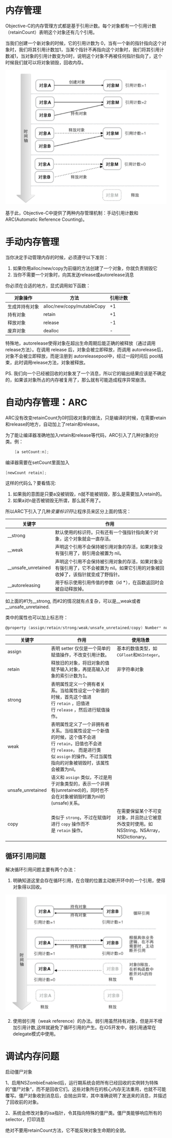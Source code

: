 # 内存管理

Objective-C的内存管理方式都是基于引用计数。每个对象都有一个引用计数（retainCount）表明这个对象还有几个引用。

当我们创建一个新对象的时候，它的引用计数为 0，当有一个新的指针指向这个对象时，我们将其引用计数加1，当某个指针不再指向这个对象时，我们将其引用计数减1，当对象的引用计数变为0时，说明这个对象不再被任何指针指向了，这个时候我们就可以将对象销毁，回收内存。

![](img/arc.png)



基于此，Objective-C中提供了两种内存管理机制：手动引用计数和 ARC(Automatic Reference Counting)。

# 手动内存管理

当你决定手动管理内存的时候，必须遵守以下准则：

1. 如果你用alloc/new/copy为前缀的方法创建了一个对象，你就负责销毁它
2. 当你不需要一个对象时，向其发送release或autorelease消息

你必须在合适的地方，显式调用如下函数：

| 对象操作    | 方法                         | 引用计数 |
| ------- | -------------------------- | ---- |
| 生成并持有对象 | alloc/new/copy/mutableCopy | +1   |
| 持有对象    | retain                     | +1   |
| 释放对象    | release                    | -1   |
| 废弃对象    | dealloc                    | -    |

特殊地，autorelease使得对象在超出生命周期后能正确的被释放（通过调用release方法）。在调用 release 后，对象会被立即释放，而调用 autorelease后，对象不会被立即释放，而是注册到 autoreleasepool中，经过一段时间后 pool结束，此时调用release方法，对象被释放。

PS. 我们向一个已经被回收的对象发了一个消息，所以它的输出结果应该是不确定的，如果该对象所占的内存被复用了，那么就有可能造成程序异常崩溃。

# 自动内存管理：ARC

ARC没有改变retainCount为0时回收对象的做法，只是编译的时候，在需要retain和release的地方，自动加上了retain和release。

为了能让编译器准确地加入retain和release等代码，ARC引入了几种对象的分类。例：

```objective-c
    [a setCount:n];
```

编译器需要在setCount里面加入

```objective-c
[newCount retain];
```

这样的代码么？要看情况: 

1. 如果我的意图是只要a没被销毁，n就不能被销毁，那么是需要加入retain的。 
2. 如果a对n是否被销毁无所谓，那么就不用了。

所以ARC下引入了几种*变量标识符*让程序员来区分上面的情况：

| 关键字                   | 作用                                       |
| --------------------- | ---------------------------------------- |
| \_\_strong            | 默认使用的标识符。只有还有一个强指针指向某个对象，这个对象就会一直存活。     |
| \_\_weak              | 声明这个引用不会保持被引用对象的存活，如果对象没有强引用了，弱引用会被置为 nil。 |
| \_\_unsafe_unretained | 声明这个引用不会保持被引用对象的存活，如果对象没有强引用了，它不会被置为 nil。如果它引用的对象被回收掉了，该指针就变成了野指针。 |
| \_\_autoreleasing     | 用于标示使用引用传值的参数（id *），在函数返回时会被自动释放掉。       |

如上面的#1为\_\_strong, 而#2的情况就有点复杂，可以是\_\_weak或者\_\_unsafe_unretained.

类中的属性也可以加上标志符：

```objective-c
@property (assign/retain/strong/weak/unsafe_unretained/copy) Number* num;
```

| 关键字               | 作用                                       | 使用场景                                     |
| ----------------- | ---------------------------------------- | ---------------------------------------- |
| assign            | 表明 setter 仅仅是一个简单的赋值操作，不改变引用计数。          | 基本的数值类型，如`CGFloat`和`NSInteger`。          |
| retain            | 释放旧的对象，将旧对象的值赋予输入对象，再提高输入对象的索引计数为1。      | 非字符串对象                                   |
| strong            | 表明属性定义一个拥有者关系。当给属性设定一个新值的时候，首先这个值进行 `retain` ，旧值进行 `release` ，然后进行赋值操作。 |                                          |
| weak              | 表明属性定义了一个非拥有者关系。当给属性设定一个新值的时候，这个值不会进行 `retain`，旧值也不会进行 `release`， 而是进行类似 `assign` 的操作。不过当属性指向的对象被销毁时，该属性会被置为nil。 |                                          |
| unsafe_unretained | 语义和 `assign` 类似，不过是用于对象类型的，表示一个非拥有(unretained)的，同时也不会在对象被销毁时置为nil的(unsafe)关系。 |                                          |
| copy              | 类似于 `strong`，不过在赋值时进行 `copy` 操作而不是 `retain` 操作。 | 在需要保留某个不可变对象，并且防止它被意外改变时使用。如NSString，NSArray，NSDictionary。 |



## 循环引用问题

解决循环引用问题主要有两个办法：

1. 明确知道这里会存在循环引用，在合理的位置主动断开环中的一个引用，使得对象得以回收。

![](img/circle.png)

2. 使用弱引用（weak reference）的办法。弱引用虽然持有对象，但是并不增加引用计数,这样就避免了循环引用的产生。在iOS开发中，弱引用通常在delegate模式中使用。


# 调试内存问题

启动僵尸对象

1、启用NSZombieEnabled后，运行期系统会把所有已经回收的实例转为特殊的”僵尸对象“，而不是回收它们。这些对象所在的核心内存无法重用，也就不可能覆写。僵尸对象收到消息后，会抛出异常，其中准确说明了发送来的消息，并描述了回收前的对象。

2、系统会修改对象的isa指针，令其指向特殊的僵尸类。僵尸类能够响应所有的selector，打印消息

绝对不要用retainCount方法，它不能反映对象生命期的全貌。

